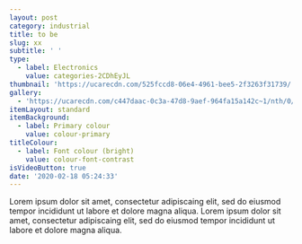 ```yaml
---
layout: post
category: industrial
title: to be
slug: xx
subtitle: ' '
type:
  - label: Electronics
    value: categories-2CDhEyJL
thumbnail: 'https://ucarecdn.com/525fccd8-06e4-4961-bee5-2f3263f31739/'
gallery:
  - 'https://ucarecdn.com/c447daac-0c3a-47d8-9aef-964fa15a142c~1/nth/0/'
itemLayout: standard
itemBackground:
  - label: Primary colour
    value: colour-primary
titleColour:
  - label: Font colour (bright)
    value: colour-font-contrast
isVideoButton: true
date: '2020-02-18 05:24:33'
---
```

Lorem ipsum dolor sit amet, consectetur adipiscaing elit, sed do eiusmod tempor incididunt ut labore et dolore magna aliqua. Lorem ipsum dolor sit amet, consectetur adipiscaing elit, sed do eiusmod tempor incididunt ut labore et dolore magna aliqua.
